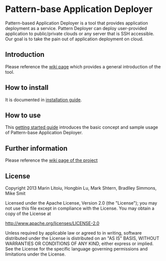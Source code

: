 # Pattern-base Application Deployer

Pattern-based Application Deployer is a tool that provides application deployment as a service.
Pattern Deployer can deploy user-provided application to public/private clouds or any server that is SSH accessible.
Our goal is to take the pain out of application deployment on cloud.

## Introduction

Please reference the [wiki page](https://github.com/ceraslabs/pattern-deployer/wiki) which provides a general introduction of the tool.

## How to install

It is documented in [installation guide](https://github.com/ceraslabs/pattern-deployer/wiki/Installation).

## How to use

This [getting started guide](https://github.com/ceraslabs/pattern-deployer/wiki/Getting-Started)
introduces the basic concept and sample usage of Pattern-base Application Deployer.

## Further information

Please reference the [wiki page of the project](https://github.com/ceraslabs/pattern-deployer/wiki)

## License

Copyright 2013 Marin Litoiu, Hongbin Lu, Mark Shtern, Bradlley Simmons, Mike Smit

Licensed under the Apache License, Version 2.0 (the "License");
you may not use this file except in compliance with the License.
You may obtain a copy of the License at

  http://www.apache.org/licenses/LICENSE-2.0

Unless required by applicable law or agreed to in writing, software
distributed under the License is distributed on an "AS IS" BASIS,
WITHOUT WARRANTIES OR CONDITIONS OF ANY KIND, either express or implied.
See the License for the specific language governing permissions and
limitations under the License.
